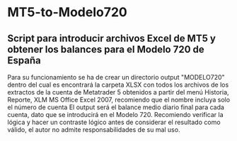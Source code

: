 # MT5-to-Modelo720
## Script para introducir archivos Excel de MT5 y obtener los balances para el Modelo 720 de España
Para su funcionamiento se ha de crear un directorio output "MODELO720" dentro del cual es encontrará la carpeta XLSX con todos los archivos de los extractos
de la cuenta de Metatrader 5 obtenidos a partir del menú Historia, Reporte, XLM MS Office Excel 2007, recomiendo que el nombre incluya solo el número de cuenta
El output será el balance medio diario final para cada cuenta, dato que se introducirá en el Modelo 720.
Recomiendo verificar la lógica y hacer un contraste lógico antes de considerar el resultado como válido, el autor no admite responsabilidades de su mal uso.
